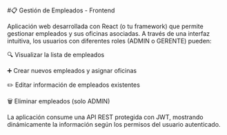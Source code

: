 #📋 Gestión de Empleados - Frontend


Aplicación web desarrollada con React (o tu framework) que permite gestionar empleados y sus oficinas asociadas. A través de una interfaz intuitiva, los usuarios con diferentes roles (ADMIN o GERENTE) pueden:

🔍 Visualizar la lista de empleados

➕ Crear nuevos empleados y asignar oficinas

✏️ Editar información de empleados existentes

🗑️ Eliminar empleados (solo ADMIN)

La aplicación consume una API REST protegida con JWT, mostrando dinámicamente la información según los permisos del usuario autenticado.

